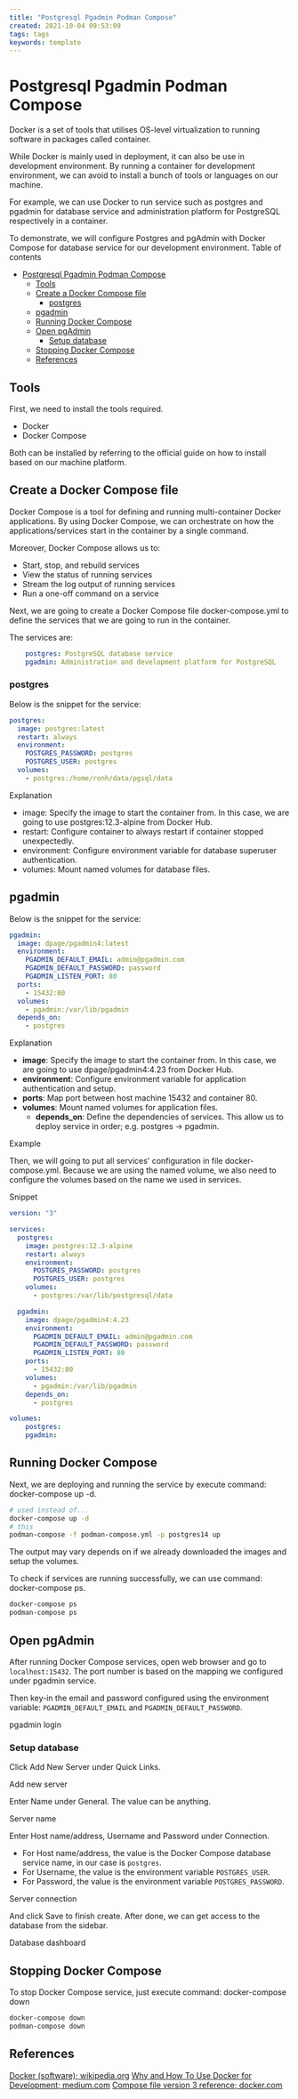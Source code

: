 ```yaml
---
title: "Postgresql Pgadmin Podman Compose"
created: 2021-10-04 09:53:09
tags: tags
keywords: template
---
```


# Postgresql Pgadmin Podman Compose

Docker is a set of tools that utilises OS-level virtualization to running software in packages called container.

While Docker is mainly used in deployment, it can also be use in development environment. By running a container for development environment, we can avoid to install a bunch of tools or languages on our machine.

For example, we can use Docker to run service such as postgres and pgadmin for database service and administration platform for PostgreSQL respectively in a container.

To demonstrate, we will configure Postgres and pgAdmin with Docker Compose for database service for our development environment.
Table of contents

- [Postgresql Pgadmin Podman Compose](#postgresql-pgadmin-podman-compose)
  - [Tools](#tools)
  - [Create a Docker Compose file](#create-a-docker-compose-file)
    - [postgres](#postgres)
  - [pgadmin](#pgadmin)
  - [Running Docker Compose](#running-docker-compose)
  - [Open pgAdmin](#open-pgadmin)
    - [Setup database](#setup-database)
  - [Stopping Docker Compose](#stopping-docker-compose)
  - [References](#references)

## Tools

First, we need to install the tools required.

- Docker
- Docker Compose

Both can be installed by referring to the official guide on how to install based on our machine platform.

## Create a Docker Compose file

Docker Compose is a tool for defining and running multi-container Docker applications. By using Docker Compose, we can orchestrate on how the applications/services start in the container by a single command.

Moreover, Docker Compose allows us to:

- Start, stop, and rebuild services
- View the status of running services
- Stream the log output of running services
- Run a one-off command on a service

Next, we are going to create a Docker Compose file docker-compose.yml to define the services that we are going to run in the container.

The services are:

```yaml
    postgres: PostgreSQL database service
    pgadmin: Administration and development platform for PostgreSQL
```

### postgres

Below is the snippet for the service:

```yaml
postgres:
  image: postgres:latest
  restart: always
  environment:
    POSTGRES_PASSWORD: postgres
    POSTGRES_USER: postgres
  volumes:
    - postgres:/home/ronh/data/pgsql/data
```

Explanation

- image: Specify the image to start the container from. In this case, we are going to use postgres:12.3-alpine from Docker Hub.
- restart: Configure container to always restart if container stopped unexpectedly.
- environment: Configure environment variable for database superuser authentication.
- volumes: Mount named volumes for database files.

## pgadmin

Below is the snippet for the service:

```yaml
pgadmin:
  image: dpage/pgadmin4:latest
  environment:
    PGADMIN_DEFAULT_EMAIL: admin@pgadmin.com
    PGADMIN_DEFAULT_PASSWORD: password
    PGADMIN_LISTEN_PORT: 80
  ports:
    - 15432:80
  volumes:
    - pgadmin:/var/lib/pgadmin
  depends_on:
    - postgres
```

Explanation

- **image**: Specify the image to start the container from. In this case, we are going to use dpage/pgadmin4:4.23 from Docker Hub.
- **environment**: Configure environment variable for application authentication and setup.
- **ports**: Map port between host machine 15432 and container 80.
- **volumes**: Mount named volumes for application files.
  - **depends_on**: Define the dependencies of services. This allow us to deploy service in order; e.g. postgres -> pgadmin.

Example

Then, we will going to put all services' configuration in file docker-compose.yml. Because we are using the named volume, we also need to configure the volumes based on the name we used in services.

Snippet

```yaml
version: "3"

services:
  postgres:
    image: postgres:12.3-alpine
    restart: always
    environment:
      POSTGRES_PASSWORD: postgres
      POSTGRES_USER: postgres
    volumes:
      - postgres:/var/lib/postgresql/data

  pgadmin:
    image: dpage/pgadmin4:4.23
    environment:
      PGADMIN_DEFAULT_EMAIL: admin@pgadmin.com
      PGADMIN_DEFAULT_PASSWORD: password
      PGADMIN_LISTEN_PORT: 80
    ports:
      - 15432:80
    volumes:
      - pgadmin:/var/lib/pgadmin
    depends_on:
      - postgres

volumes:
    postgres:
    pgadmin:
```

## Running Docker Compose

Next, we are deploying and running the service by execute command: docker-compose up -d.

```bash
# used instead of...
docker-compose up -d
# this
podman-compose -f podman-compose.yml -p postgres14 up
```

The output may vary depends on if we already downloaded the images and setup the volumes.

To check if services are running successfully, we can use command: docker-compose ps.

```bash
docker-compose ps
podman-compose ps
```

## Open pgAdmin

After running Docker Compose services, open web browser and go to `localhost:15432`. The port number is based on the mapping we configured under pgadmin service.

Then key-in the email and password configured using the environment variable: `PGADMIN_DEFAULT_EMAIL` and `PGADMIN_DEFAULT_PASSWORD`.

pgadmin login

### Setup database

Click Add New Server under Quick Links.

Add new server

Enter Name under General. The value can be anything.

Server name

Enter Host name/address, Username and Password under Connection.

- For Host name/address, the value is the Docker Compose database service name, in our case is `postgres`.
- For Username, the value is the environment variable `POSTGRES_USER`.
- For Password, the value is the environment variable `POSTGRES_PASSWORD`.

Server connection

And click Save to finish create. After done, we can get access to the database from the sidebar.

Database dashboard

## Stopping Docker Compose

To stop Docker Compose service, just execute command: docker-compose down

```bash
docker-compose down
podman-compose down
```

## References

[Docker (software); wikipedia.org](https://en.wikipedia.org/wiki/Docker_%28software%29)
[Why and How To Use Docker for Development; medium.com](https://medium.com/better-programming/why-and-how-to-use-docker-for-development-a156c1de3b24)
[Compose file version 3 reference; docker.com](https://docs.docker.com/compose/compose-file/)
